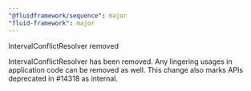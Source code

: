 ```yaml
---
"@fluidframework/sequence": major
"fluid-framework": major
---
```


IntervalConflictResolver removed

IntervalConflictResolver has been removed. Any lingering usages in application code can be removed as well. This change also marks APIs deprecated in #14318 as internal.
